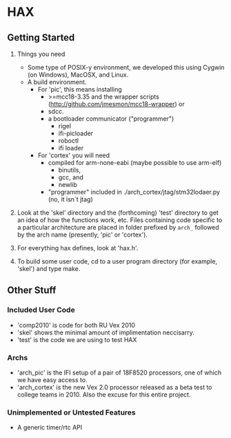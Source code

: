 # HAX #

## Getting Started ##

1. Things you need
    * Some type of POSIX-y environment, we developed this using 
      Cygwin (on Windows), MacOSX, and Linux.
    * A build environment. 
        * For 'pic', this means installing
          - \>=mcc18-3.35 and the wrapper scripts
	    (http://github.com/jmesmon/mcc18-wrapper) or
          - sdcc.
          - a bootloader communicator ("programmer")
            + rigel
            + ifi-picloader
            + roboctl
            + ifi loader
        * For 'cortex' you will need 
          - compiled for arm-none-eabi (maybe possible to use arm-elf)
            + binutils, 
            + gcc, and
            + newlib
          - "programmer" included in ./arch_cortex/jtag/stm32lodaer.py 
	     (no, it isn`t jtag)

2. Look at the 'skel' directory and the (forthcoming) 'test' directory
   to get an idea of how the functions work, etc. Files containing code
   specific to a particular architecture are placed in folder prefixed by 
   `arch_` followed by the arch name (presently, 'pic' or 'cortex').

3. For everything hax defines, look at 'hax.h'.

4. To build some user code, cd to a user program directory (for example,
  'skel') and type make.

## Other Stuff ##

### Included User Code ###
* 'comp2010' is code for both RU Vex 2010 
* 'skel' shows the minimal amount of implimentation neccisarry.
* 'test' is the code we are using to test HAX

### Archs ###
* 'arch_pic' is the IFI setup of a pair of 18F8520 processors, one of which we
	have easy access to.
* 'arch_cortex' is the new Vex 2.0 processor released as a beta test to college
	teams in 2010. Also the excuse for this entire project.

### Unimplemented or Untested Features ###
* A generic timer/rtc API
